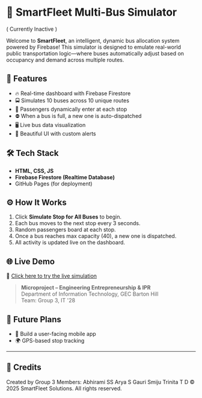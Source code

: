 # 🚌 SmartFleet Multi-Bus Simulator
( Currently Inactive )

Welcome to **SmartFleet**, an intelligent, dynamic bus allocation system powered by Firebase! This simulator is designed to emulate real-world public transportation logic—where buses automatically adjust based on occupancy and demand across multiple routes.

## 🚀 Features

- 🔥 Real-time dashboard with Firebase Firestore
- 🚍 Simulates 10 buses across 10 unique routes
- 👥 Passengers dynamically enter at each stop
- ⛔ When a bus is full, a new one is auto-dispatched
- 🖥️ Live bus data visualization
- 🎨 Beautiful UI with custom alerts


## 🛠 Tech Stack

- **HTML, CSS, JS**
- **Firebase Firestore (Realtime Database)**
- GitHub Pages (for deployment)

## ⚙️ How It Works

1. Click **Simulate Stop for All Buses** to begin.
2. Each bus moves to the next stop every 3 seconds.
3. Random passengers board at each stop.
4. Once a bus reaches max capacity (40), a new one is dispatched.
5. All activity is updated live on the dashboard.


## 🌐 Live Demo

🔗 [Click here to try the live simulation](https://trinitatd.github.io/smartfleet-simulation)  

> **Microproject – Engineering Entrepreneurship & IPR**  
Department of Information Technology, GEC Barton Hill  
Team: Group 3, IT '28

## 🏁 Future Plans

- 📱 Build a user-facing mobile app
- 🌍 GPS-based stop tracking

---

## 🤝 Credits

Created by Group 3 
Members:
Abhirami SS
Arya S
Gauri Smiju
Trinita T D
© 2025 SmartFleet Solutions. All rights reserved.



